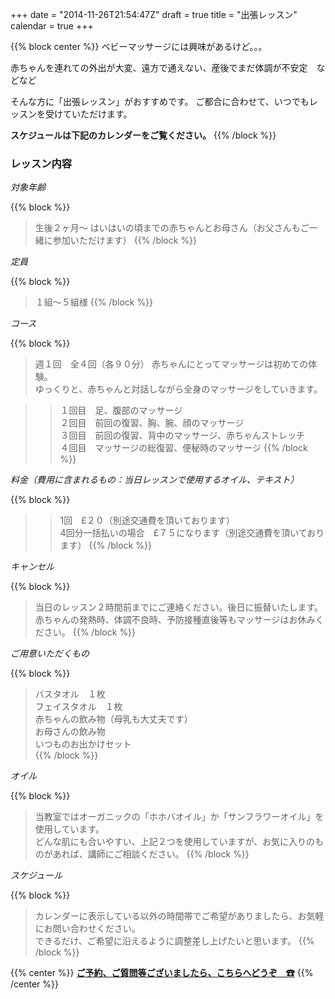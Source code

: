 +++
date = "2014-11-26T21:54:47Z"
draft = true
title = "出張レッスン"
calendar = true
+++

{{% block center %}}
ベビーマッサージには興味があるけど。。。

赤ちゃんを連れての外出が大変、遠方で通えない、産後でまだ体調が不安定　などなど

そんな方に「出張レッスン」がおすすめです。
ご都合に合わせて、いつでもレッスンを受けていただけます。

**スケジュールは下記のカレンダーをご覧ください。**
{{% /block %}}

### レッスン内容

*対象年齢*

{{% block %}}
> 生後２ヶ月〜 はいはいの頃までの赤ちゃんとお母さん（お父さんもご一緒に参加いただけます）
{{% /block %}}

*定員*

{{% block %}}
> １組〜５組様
{{% /block %}}

*コース*

{{% block %}}
> 週１回　全４回（各９０分）
  赤ちゃんにとってマッサージは初めての体験。<br>
  ゆっくりと、赤ちゃんと対話しながら全身のマッサージをしていきます。

>> １回目　足、腹部のマッサージ<br>
   ２回目　前回の復習、胸、腕、顔のマッサージ<br>
   ３回目　前回の復習、背中のマッサージ、赤ちゃんストレッチ<br>
   ４回目　マッサージの総復習、便秘時のマッサージ
{{% /block %}}

*料金（費用に含まれるもの：当日レッスンで使用するオイル、テキスト）*

{{% block %}}
>> 1回　£２０（別途交通費を頂いております）<br>
   4回分一括払いの場合　£７５になります（別途交通費を頂いております）
{{% /block %}}

*キャンセル*

{{% block %}}
> 当日のレッスン２時間前までにご連絡ください。後日に振替いたします。<br>
  赤ちゃんの発熱時、体調不良時、予防接種直後等もマッサージはお休みください。
{{% /block %}}

*ご用意いただくもの*

{{% block %}}
> バスタオル　１枚<br>
  フェイスタオル　１枚<br>
  赤ちゃんの飲み物（母乳も大丈夫です）<br>
  お母さんの飲み物<br>
  いつものお出かけセット<br>
{{% /block %}}

*オイル*

{{% block %}}
> 当教室ではオーガニックの「ホホバオイル」か「サンフラワーオイル」を使用しています。<br>
どんな肌にも合いやすい、上記２つを使用していますが、お気に入りのものがあれば、講師にご相談ください。
{{% /block %}}

*スケジュール*

{{% block %}}
> カレンダーに表示している以外の時間帯でご希望がありましたら、お気軽にお問い合わせください。<br>
できるだけ、ご希望に沿えるように調整差し上げたいと思います。
{{% /block %}}

{{% center %}}
**[ご予約、ご質問等ございましたら、こちらへどうぞ　☎](/contact)**
{{% /center %}}